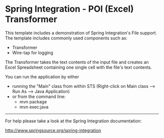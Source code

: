 Spring Integration - POI (Excel) Transformer
===========================

This template includes a demonstration of Spring Integration's File support. The
template includes commonly used components such as:

* Transformer
* Wire-tap  for logging

The Transformer takes the text contents of the input file and creates an Excel Spreadsheet containing one single cell with the file's text contents.

You can run the application by either

* running the "Main" class from within STS (Right-click on Main class --> Run As --> Java Application)
* or from the command line:
    - mvn package
    - mvn exec:java

--------------------------------------------------------------------------------

For help please take a look at the Spring Integration documentation:

http://www.springsource.org/spring-integration

